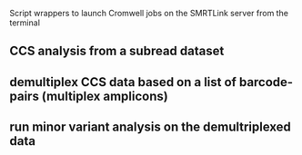 Script wrappers to launch Cromwell jobs on the SMRTLink server from the terminal

## CCS analysis from a subread dataset

## demultiplex CCS data based on a list of barcode-pairs (multiplex amplicons)

## run minor variant analysis on the demultriplexed data
